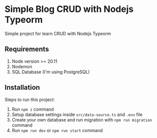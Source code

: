 # Simple Blog CRUD with Nodejs Typeorm
Simple project for learn CRUD with Nodejs Typeorm

## Requirements
1. Node version >= 20.11
2. Nodemon
3. SQL Database (I'm using PostgreSQL)

## Installation
Steps to run this project:

1. Run `npm i` command
2. Setup database settings inside `src/data-source.ts` and `.env` file
3. Create your own database and run migration with `npm run migration` command
3. Run `npm run dev` or `npm run start` command
